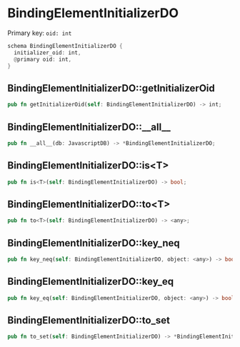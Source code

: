 # BindingElementInitializerDO

Primary key: `oid: int`

```rust
schema BindingElementInitializerDO {
  initializer_oid: int,
  @primary oid: int,
}
```
## BindingElementInitializerDO::getInitializerOid

```rust
pub fn getInitializerOid(self: BindingElementInitializerDO) -> int;
```
## BindingElementInitializerDO::\_\_all\_\_

```rust
pub fn __all__(db: JavascriptDB) -> *BindingElementInitializerDO;
```
## BindingElementInitializerDO::is\<T\>

```rust
pub fn is<T>(self: BindingElementInitializerDO) -> bool;
```
## BindingElementInitializerDO::to\<T\>

```rust
pub fn to<T>(self: BindingElementInitializerDO) -> <any>;
```
## BindingElementInitializerDO::key\_neq

```rust
pub fn key_neq(self: BindingElementInitializerDO, object: <any>) -> bool;
```
## BindingElementInitializerDO::key\_eq

```rust
pub fn key_eq(self: BindingElementInitializerDO, object: <any>) -> bool;
```
## BindingElementInitializerDO::to\_set

```rust
pub fn to_set(self: BindingElementInitializerDO) -> *BindingElementInitializerDO;
```
